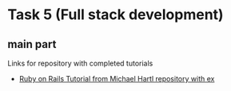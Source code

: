 # Task 5 (Full stack development)
## main part
Links for repository with completed tutorials
- [Ruby on Rails Tutorial from Michael Hartl repository with ex ](https://github.com/m-vv/RoRTut)
